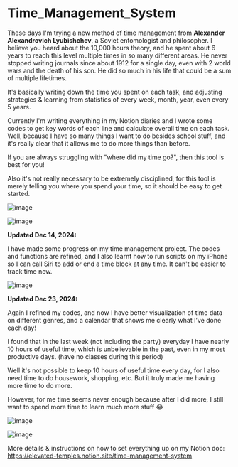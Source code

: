 # Time_Management_System

These days I'm trying a new method of time management from **Alexander Alexandrovich Lyubishchev**, a Soviet entomologist and philosopher. I believe you heard about the 10,000 hours theory, and he spent about 6 years to reach this level multiple times in so many different areas. He never stopped writing journals since about 1912 for a single day, even with 2 world wars and the death of his son. He did so much in his life that could be a sum of multiple lifetimes.

It's basically writing down the time you spent on each task, and adjusting strategies & learning from statistics of every week, month, year, even every 5 years.

Currently I'm writing everything in my Notion diaries and I wrote some codes to get key words of each line and calculate overall time on each task. Well, because I have so many things I want to do besides school stuff, and it's really clear that it allows me to do more things than before.

If you are always struggling with "where did my time go?", then this tool is best for you!

Also it's not really necessary to be extremely disciplined, for this tool is merely telling you where you spend your time, so it should be easy to get started.

![image](images/blocks.png)

![image](images/weeklie.png)


**Updated Dec 14, 2024:**

I have made some progress on my time management project. The codes and functions are refined, and I also learnt how to run scripts on my iPhone so I can call Siri to add or end a time block at any time. It can't be easier to track time now.

![image](images/siri.png)

**Updated Dec 23, 2024:**

Again I refined my codes, and now I have better visualization of time data on different genres, and a calendar that shows me clearly what I’ve done each day!

I found that in the last week (not including the party) everyday I have nearly 10 hours of useful time, which is unbelievable in the past, even in my most productive days. (have no classes during this period)

Well it's not possible to keep 10 hours of useful time every day, for I also need time to do housework, shopping, etc. But it truly made me having more time to do more.

However, for me time seems never enough because after I did more, I still want to spend more time to learn much more stuff 😂

![image](images/statistics.png)

![image](images/calendar.png)

More details & instructions on how to set everything up on my Notion doc:
https://elevated-temples.notion.site/time-management-system
